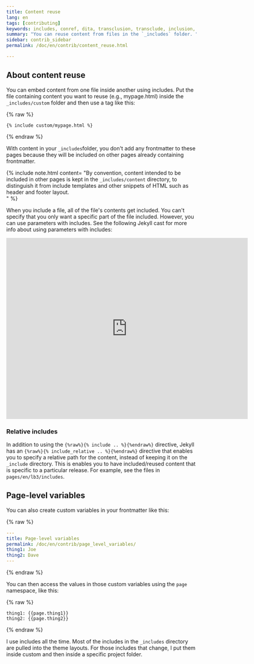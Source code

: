 ```yaml
---
title: Content reuse
lang: en
tags: [contributing]
keywords: includes, conref, dita, transclusion, transclude, inclusion, reference
summary: "You can reuse content from files in the `_includes` folder. "
sidebar: contrib_sidebar
permalink: /doc/en/contrib/content_reuse.html

---
```


## About content reuse
You can embed content from one file inside another using includes. Put the file containing content you want to reuse (e.g., mypage.html) inside the `_includes/custom` folder and then use a tag like this:

{% raw %}
```
{% include custom/mypage.html %}
```
{% endraw %}

With content in your `_includes`folder, you don't add any frontmatter to these pages because they will be included on other pages already containing frontmatter.

{% include note.html content= "By convention, content intended to be included in other pages is kept in the `_includes/content` directory, to distinguish it from include templates and other snippets of HTML such as header and footer layout.   
" %}

When you include a file, all of the file's contents get included. You can't specify that you only want a specific part of the file included. However, you can use parameters with includes. See the following Jekyll cast for more info about using parameters with includes:

<iframe width="640" height="480" src="https://www.youtube.com/embed/kzpGqdEMbIs" frameborder="0" allowfullscreen></iframe>

### Relative includes

In addition to using the `{%raw%}{% include .. %}{%endraw%}` directive, Jekyll has an `{%raw%}{% include_relative .. %}{%endraw%}` directive
that enables you to specify a relative path for the content, instead of keeping it on the `_include` directory.  This is enables you to have included/reused content that is specific to a particular release.
For example, see the files in `pages/en/lb3/includes`.

## Page-level variables

You can also create custom variables in your frontmatter like this:

{% raw %}
```yaml
---
title: Page-level variables
permalink: /doc/en/contrib/page_level_variables/
thing1: Joe
thing2: Dave
---
```
{% endraw %}

You can then access the values in those custom variables using the `page` namespace, like this:

{% raw %}
```
thing1: {{page.thing1}}
thing2: {{page.thing2}}
```
{% endraw %}


I use includes all the time. Most of the includes in the `_includes` directory are pulled into the theme layouts. For those includes that change, I put them inside custom and then inside a specific project folder.
